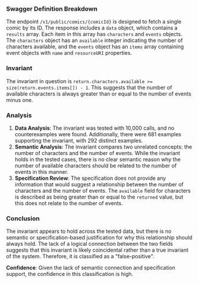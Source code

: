 ### Swagger Definition Breakdown
The endpoint `/v1/public/comics/{comicId}` is designed to fetch a single comic by its ID. The response includes a `data` object, which contains a `results` array. Each item in this array has `characters` and `events` objects. The `characters` object has an `available` integer indicating the number of characters available, and the `events` object has an `items` array containing event objects with `name` and `resourceURI` properties.

### Invariant
The invariant in question is `return.characters.available >= size(return.events.items[]) - 1`. This suggests that the number of available characters is always greater than or equal to the number of events minus one.

### Analysis
1. **Data Analysis**: The invariant was tested with 10,000 calls, and no counterexamples were found. Additionally, there were 681 examples supporting the invariant, with 292 distinct examples.
2. **Semantic Analysis**: The invariant compares two unrelated concepts: the number of characters and the number of events. While the invariant holds in the tested cases, there is no clear semantic reason why the number of available characters should be related to the number of events in this manner.
3. **Specification Review**: The specification does not provide any information that would suggest a relationship between the number of characters and the number of events. The `available` field for characters is described as being greater than or equal to the `returned` value, but this does not relate to the number of events.

### Conclusion
The invariant appears to hold across the tested data, but there is no semantic or specification-based justification for why this relationship should always hold. The lack of a logical connection between the two fields suggests that this invariant is likely coincidental rather than a true invariant of the system. Therefore, it is classified as a "false-positive".

**Confidence**: Given the lack of semantic connection and specification support, the confidence in this classification is high.

